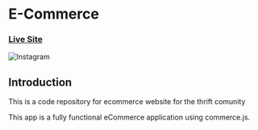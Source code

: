 # E-Commerce
### [Live Site](https://amitrohan.github.io/belivethrift/)

![Instagram](https://www.instagram.com/believethrift/)

## Introduction
This is a code repository for ecommerce website for the thrift comunity

This app is a fully functional eCommerce application using commerce.js.